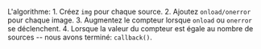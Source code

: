 
L'algorithme:
1.
Créez `img` pour chaque source.
2.
Ajoutez `onload/onerror` pour chaque image.
3.
Augmentez le compteur lorsque `onload` ou `onerror` se déclenchent.
4.
Lorsque la valeur du compteur est égale au nombre de sources -- nous avons terminé: `callback()`.
